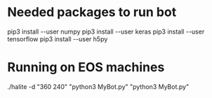 # Needed packages to run bot
pip3 install --user numpy
pip3 install --user keras
pip3 install --user tensorflow
pip3 install --user h5py

# Running on EOS machines
./halite -d "360 240" "python3 MyBot.py" "python3 MyBot.py"
